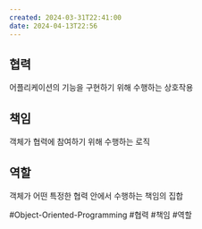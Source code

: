 ```yaml
---
created: 2024-03-31T22:41:00
date: 2024-04-13T22:56
---
```

## 협력
어플리케이션의 기능을 구현하기 위해 수행하는 상호작용

## 책임
객체가 협력에 참여하기 위해 수행하는 로직

## 역할
객체가 어떤 특정한 협력 안에서 수행하는 책임의 집합


#Object-Oriented-Programming
#협력 
#책임
#역할